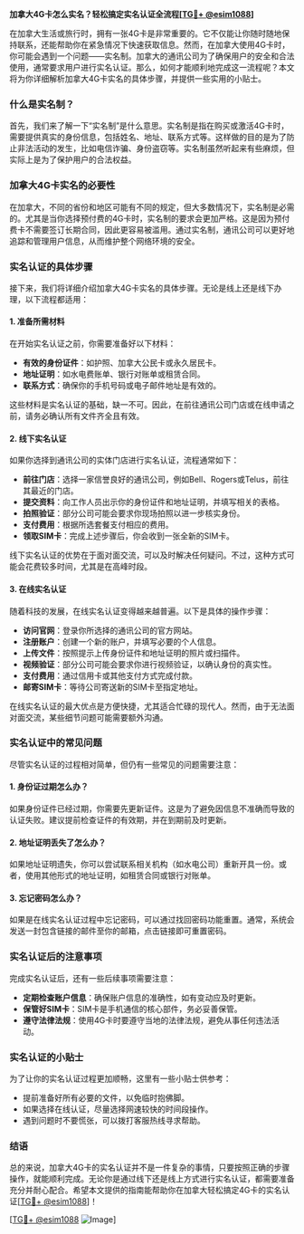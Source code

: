 **加拿大4G卡怎么实名？轻松搞定实名认证全流程[[TG💪+ @esim1088](https://t.me/s/esim1088)]**

在加拿大生活或旅行时，拥有一张4G卡是非常重要的。它不仅能让你随时随地保持联系，还能帮助你在紧急情况下快速获取信息。然而，在加拿大使用4G卡时，你可能会遇到一个问题——实名制。加拿大的通讯公司为了确保用户的安全和合法使用，通常要求用户进行实名认证。那么，如何才能顺利地完成这一流程呢？本文将为你详细解析加拿大4G卡实名的具体步骤，并提供一些实用的小贴士。

### 什么是实名制？

首先，我们来了解一下“实名制”是什么意思。实名制是指在购买或激活4G卡时，需要提供真实的身份信息，包括姓名、地址、联系方式等。这样做的目的是为了防止非法活动的发生，比如电信诈骗、身份盗窃等。实名制虽然听起来有些麻烦，但实际上是为了保护用户的合法权益。

### 加拿大4G卡实名的必要性

在加拿大，不同的省份和地区可能有不同的规定，但大多数情况下，实名制是必需的。尤其是当你选择预付费的4G卡时，实名制的要求会更加严格。这是因为预付费卡不需要签订长期合同，因此更容易被滥用。通过实名制，通讯公司可以更好地追踪和管理用户信息，从而维护整个网络环境的安全。

### 实名认证的具体步骤

接下来，我们将详细介绍加拿大4G卡实名的具体步骤。无论是线上还是线下办理，以下流程都适用：

#### 1. 准备所需材料

在开始实名认证之前，你需要准备好以下材料：
- **有效的身份证件**：如护照、加拿大公民卡或永久居民卡。
- **地址证明**：如水电费账单、银行对账单或租赁合同。
- **联系方式**：确保你的手机号码或电子邮件地址是有效的。

这些材料是实名认证的基础，缺一不可。因此，在前往通讯公司门店或在线申请之前，请务必确认所有文件齐全且有效。

#### 2. 线下实名认证

如果你选择到通讯公司的实体门店进行实名认证，流程通常如下：

- **前往门店**：选择一家信誉良好的通讯公司，例如Bell、Rogers或Telus，前往其最近的门店。
- **提交资料**：向工作人员出示你的身份证件和地址证明，并填写相关的表格。
- **拍照验证**：部分公司可能会要求你现场拍照以进一步核实身份。
- **支付费用**：根据所选套餐支付相应的费用。
- **领取SIM卡**：完成上述步骤后，你会收到一张全新的SIM卡。

线下实名认证的优势在于面对面交流，可以及时解决任何疑问。不过，这种方式可能会花费较多时间，尤其是在高峰时段。

#### 3. 在线实名认证

随着科技的发展，在线实名认证变得越来越普遍。以下是具体的操作步骤：

- **访问官网**：登录你所选择的通讯公司的官方网站。
- **注册账户**：创建一个新的账户，并填写必要的个人信息。
- **上传文件**：按照提示上传身份证件和地址证明的照片或扫描件。
- **视频验证**：部分公司可能会要求你进行视频验证，以确认身份的真实性。
- **支付费用**：通过信用卡或其他支付方式完成付款。
- **邮寄SIM卡**：等待公司寄送新的SIM卡至指定地址。

在线实名认证的最大优点是方便快捷，尤其适合忙碌的现代人。然而，由于无法面对面交流，某些细节问题可能需要额外沟通。

### 实名认证中的常见问题

尽管实名认证的过程相对简单，但仍有一些常见的问题需要注意：

#### 1. 身份证过期怎么办？

如果身份证件已经过期，你需要先更新证件。这是为了避免因信息不准确而导致的认证失败。建议提前检查证件的有效期，并在到期前及时更新。

#### 2. 地址证明丢失了怎么办？

如果地址证明遗失，你可以尝试联系相关机构（如水电公司）重新开具一份。或者，使用其他形式的地址证明，如租赁合同或银行对账单。

#### 3. 忘记密码怎么办？

如果是在线实名认证过程中忘记密码，可以通过找回密码功能重置。通常，系统会发送一封包含链接的邮件至你的邮箱，点击链接即可重置密码。

### 实名认证后的注意事项

完成实名认证后，还有一些后续事项需要注意：

- **定期检查账户信息**：确保账户信息的准确性，如有变动应及时更新。
- **保管好SIM卡**：SIM卡是手机通信的核心部件，务必妥善保管。
- **遵守法律法规**：使用4G卡时要遵守当地的法律法规，避免从事任何违法活动。

### 实名认证的小贴士

为了让你的实名认证过程更加顺畅，这里有一些小贴士供参考：

- 提前准备好所有必要的文件，以免临时抱佛脚。
- 如果选择在线认证，尽量选择网速较快的时间段操作。
- 遇到问题时不要慌张，可以拨打客服热线寻求帮助。

### 结语

总的来说，加拿大4G卡的实名认证并不是一件复杂的事情，只要按照正确的步骤操作，就能顺利完成。无论你是通过线下还是线上方式进行实名认证，都需要准备充分并耐心配合。希望本文提供的指南能帮助你在加拿大轻松搞定4G卡的实名认证[[TG💪+ @esim1088](https://t.me/s/esim1088)]！

[[TG💪+ @esim1088](https://t.me/s/esim1088) ![Image](https://i.postimg.cc/4NQfJmqS/Snipaste-2025-05-13-00-14-12.png)]